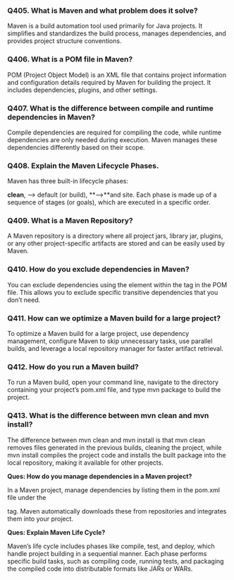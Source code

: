 ### Q405. **What is Maven and what problem does it solve?**

Maven is a build automation tool used primarily for Java projects. It simplifies and standardizes the build process, manages dependencies, and provides project structure conventions.

### Q406. **What is a POM file in Maven?**

POM (Project Object Model) is an XML file that contains project information and configuration details required by Maven for building the project. It includes dependencies, plugins, and other settings.

### Q407. **What is the difference between compile and runtime dependencies in Maven?**

Compile dependencies are required for compiling the code, while runtime dependencies are only needed during execution. Maven manages these dependencies differently based on their scope.

### Q408. **Explain the Maven Lifecycle Phases.**

Maven has three built-in lifecycle phases: 

**clean**, —> default (or build), **—>**and site. Each phase is made up of a sequence of stages (or goals), which are executed in a specific order.

### Q409. **What is a Maven Repository?**

A Maven repository is a directory where all project jars, library jar, plugins, or any other project-specific artifacts are stored and can be easily used by Maven.

### Q410. **How do you exclude dependencies in Maven?**

You can exclude dependencies using the  element within the  tag in the POM file. This allows you to exclude specific transitive dependencies that you don’t need.

### Q411. **How can we optimize a Maven build for a large project?**

To optimize a Maven build for a large project, use dependency management, configure Maven to skip unnecessary tasks, use parallel builds, and leverage a local repository manager for faster artifact retrieval.

### Q412. **How do you run a Maven build?**

To run a Maven build, open your command line, navigate to the directory containing your project’s pom.xml file, and type mvn package to build the project.

### Q413. **What is the difference between mvn clean and mvn install?**

The difference between mvn clean and mvn install is that mvn clean removes files generated in the previous builds, cleaning the project, while mvn install compiles the project code and installs the built package into the local repository, making it available for other projects.

**Ques: How do you manage dependencies in a Maven project?**

In a Maven project, manage dependencies by listing them in the pom.xml file under the

tag. Maven automatically downloads these from repositories and integrates them into your project.

**Ques: Explain Maven Life Cycle?**

Maven’s life cycle includes phases like compile, test, and deploy, which handle project building in a sequential manner. Each phase performs specific build tasks, such as compiling code, running tests, and packaging the compiled code into distributable formats like JARs or WARs.